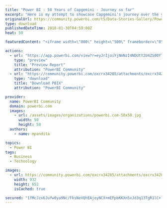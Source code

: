 ```yaml
---
title: "Power BI : 50 Years of Capgemini - Journey so far"
excerpt: "Here is my attempt to showcase Capgemini's journey over the years in 4 phases. #powerbi #datastory"
originalUrl: https://community.powerbi.com/t5/Data-Stories-Gallery/Power-BI-50-Years-of-Capgemini-Journey-so-far/m-p/348127
type: download
publishedDateTime: 2018-01-30T04:59:00Z
heat: 50

featuredContent: "<iframe width=\"800\" height=\"500\" frameborder=\"0\" src=\"https://app.powerbi.com/view?r=eyJrIjoiYjNmNzI4NDUtY2U4ZS00YTQzLTlmODktNTgwYWU0NDFjMTc2IiwidCI6Ijc2YTJhZTVhLTlmMDAtNGY2Yi05NWVkLTVkMzNkNzdjNGQ2MSIsImMiOjh9\"></iframe>"

actions:
  - url: "https://app.powerbi.com/view?r=eyJrIjoiYjNmNzI4NDUtY2U4ZS00YTQzLTlmODktNTgwYWU0NDFjMTc2IiwidCI6Ijc2YTJhZTVhLTlmMDAtNGY2Yi05NWVkLTVkMzNkNzdjNGQ2MSIsImMiOjh9"
    type: "preview"
    title: "Preview Report"
    attribution: "PowerBI Community"
  - url: "https://community.powerbi.com/oxcrx34285/attachments/oxcrx34285/DataStoriesGallery/1541/2/Capgemini_Story.pbix"
    type: "download"
    title: "Download PBIX"
    attribution: "PowerBI Community"

provider:
  name: PowerBI Community
  domain: powerbi.com
  images:
    - url: /assets/images/organizations/powerbi.com-50x50.jpg
      width: 50
      height: 50
  authors:
    - name: mpandita

topics:
  - Power BI
tags:
  - Business
  - Technology

images:
  - url: https://community.powerbi.com/oxcrx34285/attachments/oxcrx34285/DataStoriesGallery/1541/1/capgemini50.png
    width: 932
    height: 652
    isCached: true

secured: "1fMcJzx6Jufw0ya9Nc/FksNeVQhEAjeyNCX+mEFpbKKXn5xJd3q13TgR1lC+ljpbHFR/jsPwwxmHYbXS7JXal1LzkGf+1H46NufCRl4vVQcj89R9fsrOcpzIvPOOBgt5oQUcrOmcHkov4KlwKWLSk3527F8PVm2cxmX7y9TEbvaqk5UljO9gcl9FdhDRtSquqjkK9WOid3pZhymbklbHl9Qj0ENE8IjZn4ZDb6YoPQEW4u2xDY1yV9cZKVzvTV36cK9W5Bei7OPNkr8qL6aRjbHDBwbKfJ+pBvC3mo51+vCQn0c2A3F5tcn6sPpqNIWtDvC+hhYSJ24XYqNmP6nTtdB+3zkv/sDDSobGFP0H/EVaNFd+ttMJv1tIcUoyV92ri39FquEWAQpSrZ8T5zztkO/OUbI6CdTpmAAl5R01H84=;wlzcXBpORzPLBRHfbM2U9A=="
---
```


